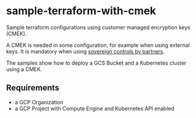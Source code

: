 # sample-terraform-with-cmek

Sample terraform configurations using customer managed encryption keys (CMEK).

A CMEK is needed in some configuration, for example when using external keys. It is mandatory when using [sovereign controls by partners](https://cloud.google.com/sovereign-controls-by-partners/docs/overview).

The samples show how to deploy a GCS Bucket and a Kubernetes cluster using a CMEK. 

## Requirements

- a GCP Organization
- a GCP Project with Compute Engine and Kubernetes API enabled
